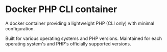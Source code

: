 Docker PHP CLI container
========================

A docker container providing a lightweight PHP (CLI only) with minimal configuration.

Built for various operating systems and PHP versions. Maintained for each operating system's and PHP's officially supported versions.
